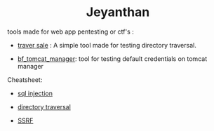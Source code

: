 <h1 align="center">Jeyanthan</h1>


tools made for web app pentesting or ctf's : 


- [traver sale](https://github.com/jjeyanthan/traver_sale) : A simple tool made for testing directory traversal.

- [bf_tomcat_manager](https://github.com/jjeyanthan/bf_tomcat_manager): tool for testing default credentials on tomcat manager



Cheatsheet:

- [sql injection](https://github.com/jjeyanthan/portswigger_lab/blob/main/sql_injection/CHEATSHEET.md)

- [directory traversal](https://github.com/jjeyanthan/portswigger_lab/blob/main/directory_traversal/CHEATSHEET.md)

- [SSRF](https://github.com/jjeyanthan/portswigger_lab/blob/main/ssrf/ssrf_cheatsheet.md)
